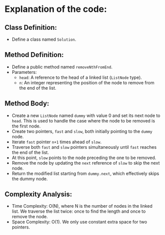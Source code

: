# Explanation of the code:

## Class Definition:
- Define a class named `Solution`.

## Method Definition:
- Define a public method named `removeNthFromEnd`.
- Parameters:
  - `head`: A reference to the head of a linked list (`ListNode` type).
  - `n`: An integer representing the position of the node to remove from the end of the list.

## Method Body:
- Create a new `ListNode` named `dummy` with value 0 and set its next node to `head`. This is used to handle the case where the node to be removed is the first node.
- Create two pointers, `fast` and `slow`, both initially pointing to the `dummy` node.
- Iterate `fast` pointer `n+1` times ahead of `slow`.
- Traverse both `fast` and `slow` pointers simultaneously until `fast` reaches the end of the list.
- At this point, `slow` points to the node preceding the one to be removed.
- Remove the node by updating the `next` reference of `slow` to skip the next node.
- Return the modified list starting from `dummy.next`, which effectively skips the dummy node.

## Complexity Analysis:
- Time Complexity: O(N), where N is the number of nodes in the linked list. We traverse the list twice: once to find the length and once to remove the node.
- Space Complexity: O(1). We only use constant extra space for two pointers.
